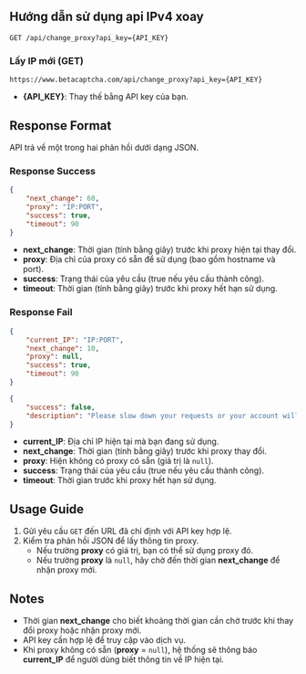 ## Hướng dẫn sử dụng api IPv4 xoay

`GET /api/change_proxy?api_key={API_KEY}`

### Lấy IP mới (GET)

```
https://www.betacaptcha.com/api/change_proxy?api_key={API_KEY}
```
- **{API_KEY}**: Thay thế bằng API key của bạn.

## Response Format

API trả về một trong hai phản hồi dưới dạng JSON.

### Response Success

```json
{
    "next_change": 60,
    "proxy": "IP:PORT",
    "success": true,
    "timeout": 90
}
```
- **next_change**: Thời gian (tính bằng giây) trước khi proxy hiện tại thay đổi.
- **proxy**: Địa chỉ của proxy có sẵn để sử dụng (bao gồm hostname và port).
- **success**: Trạng thái của yêu cầu (true nếu yêu cầu thành công).
- **timeout**: Thời gian (tính bằng giây) trước khi proxy hết hạn sử dụng.

### Response Fail

```json
{
    "current_IP": "IP:PORT",
    "next_change": 10,
    "proxy": null,
    "success": true,
    "timeout": 90
}
```
```json
{
    "success": false,
    "description": "Please slow down your requests or your account will be locked."
}
```
- **current_IP**: Địa chỉ IP hiện tại mà bạn đang sử dụng.
- **next_change**: Thời gian (tính bằng giây) trước khi proxy thay đổi.
- **proxy**: Hiện không có proxy có sẵn (giá trị là `null`).
- **success**: Trạng thái của yêu cầu (true nếu yêu cầu thành công).
- **timeout**: Thời gian trước khi proxy hết hạn sử dụng.

## Usage Guide

1. Gửi yêu cầu `GET` đến URL đã chỉ định với API key hợp lệ.
2. Kiểm tra phản hồi JSON để lấy thông tin proxy.
   - Nếu trường **proxy** có giá trị, bạn có thể sử dụng proxy đó.
   - Nếu trường **proxy** là `null`, hãy chờ đến thời gian **next_change** để nhận proxy mới.

## Notes

- Thời gian **next_change** cho biết khoảng thời gian cần chờ trước khi thay đổi proxy hoặc nhận proxy mới.
- API key cần hợp lệ để truy cập vào dịch vụ.
- Khi proxy không có sẵn (**proxy** = `null`), hệ thống sẽ thông báo **current_IP** để người dùng biết thông tin về IP hiện tại.

